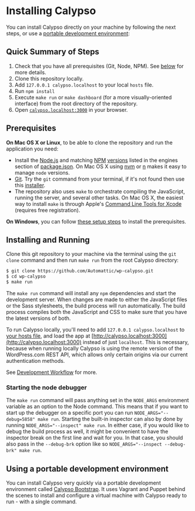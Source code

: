 # Installing Calypso

You can install Calypso directly on your machine by following the next steps, or use a [portable development environment](install.md#using-a-portable-development-environment):

## Quick Summary of Steps

1.	Check that you have all prerequisites (Git, Node, NPM). See [below](install.md#prerequisites) for more details.
2.	Clone this repository locally.
3.	Add `127.0.0.1 calypso.localhost` to your local `hosts` file.
4.	Run `npm install`
5.	Execute `make run` or `make dashboard` (for a more visually-oriented interface) from the root directory of the repository.
6.	Open [`calypso.localhost:3000`](http://calypso.localhost:3000/) in your browser.

## Prerequisites

**On Mac OS X or Linux**, to be able to clone the repository and run the application you need:

-	Install the [Node.js](http://nodejs.org/) and matching [NPM](https://www.npmjs.com/) [versions](https://nodejs.org/en/download/releases/) listed in the engines section of [package.json](https://github.com/Automattic/wp-calypso/blob/master/package.json). On Mac OS X using [nvm](https://github.com/creationix/nvm) or [n](https://github.com/tj/n) makes it easy to manage `node` versions.
-	[Git](http://git-scm.com/). Try the `git` command from your terminal, if it's not found then use this [installer](http://git-scm.com/download/).
-	The repository also uses `make` to orchestrate compiling the JavaScript, running the server, and several other tasks. On Mac OS X, the easiest way to install `make` is through Apple's [Command Line Tools for Xcode](https://developer.apple.com/downloads/) (requires free registration).

**On Windows**, you can follow [these setup steps](windows.md) to install the prerequisites.

## Installing and Running

Clone this git repository to your machine via the terminal using the `git clone` command and then run `make run` from the root Calypso directory:

```bash
$ git clone https://github.com/Automattic/wp-calypso.git
$ cd wp-calypso
$ make run
```

The `make run` command will install any `npm` dependencies and start the development server. When changes are made to either the JavaScript files or the Sass stylesheets, the build process will run automatically. The build process compiles both the JavaScript and CSS to make sure that you have the latest versions of both.

To run Calypso locally, you'll need to add `127.0.0.1 calypso.localhost` to [your hosts file](http://www.howtogeek.com/howto/27350/beginner-geek-how-to-edit-your-hosts-file/), and load the app at [http://calypso.localhost:3000](http://calypso.localhost:3000) instead of just `localhost`. This is necessary, because when running locally Calypso is using the remote version of the WordPress.com REST API, which allows only certain origins via our current authentication methods.

See [Development Workflow](../docs/development-workflow.md) for more.

### Starting the node debugger

The `make run` command will pass anything set in the `NODE_ARGS` environment variable as an option to the Node command.  This means that if you want to start up the debugger on a specific port you can run `NODE_ARGS="--debug=5858" make run`.  Starting the built-in inspector can also by done by running `NODE_ARGS="--inspect" make run`.  In either case, if you would like to debug the build process as well, it might be convenient to have the inspector break on the first line and wait for you.  In that case, you should also pass in the `--debug-brk` option like so `NODE_ARGS="--inspect --debug-brk" make run`.

## Using a portable development environment

You can install Calypso very quickly via a portable development environment called [Calypso Bootstrap](https://github.com/Automattic/wp-calypso-bootstrap). It uses Vagrant and Puppet behind the scenes to install and configure a virtual machine with Calypso ready to run - with a single command.

